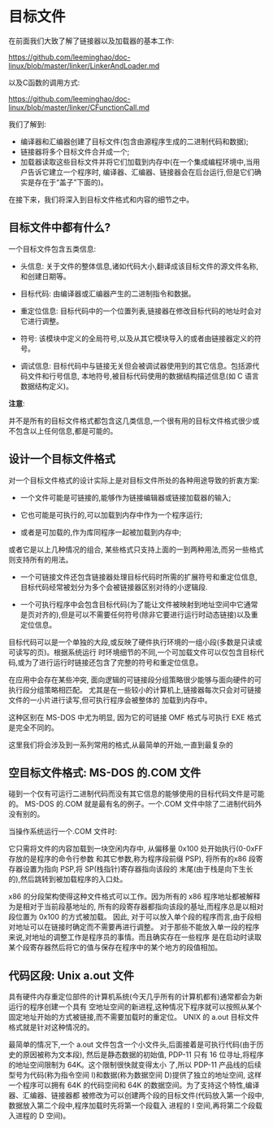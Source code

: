 目标文件
================================================================================

在前面我们大致了解了链接器以及加载器的基本工作:

https://github.com/leeminghao/doc-linux/blob/master/linker/LinkerAndLoader.md

以及C函数的调用方式:

https://github.com/leeminghao/doc-linux/blob/master/linker/CFunctionCall.md

我们了解到:

* 编译器和汇编器创建了目标文件(包含由源程序生成的二进制代码和数据);
* 链接器将多个目标文件合并成一个;
* 加载器读取这些目标文件并将它们加载到内存中(在一个集成编程环境中,当用户告诉它建立一个程序时,
  编译器、汇编器、链接器会在后台运行,但是它们确实是存在于“盖子”下面的)。

在接下来，我们将深入到目标文件格式和内容的细节之中。

目标文件中都有什么?
--------------------------------------------------------------------------------

一个目标文件包含五类信息:

* 头信息: 关于文件的整体信息,诸如代码大小,翻译成该目标文件的源文件名称,和创建日期等。

* 目标代码: 由编译器或汇编器产生的二进制指令和数据。

* 重定位信息: 目标代码中的一个位置列表,链接器在修改目标代码的地址时会对它进行调整。

* 符号: 该模块中定义的全局符号,以及从其它模块导入的或者由链接器定义的符号。

* 调试信息: 目标代码中与链接无关但会被调试器使用到的其它信息。包括源代码文件和行号信息,
  本地符号,被目标代码使用的数据结构描述信息(如 C 语言数据结构定义)。

**注意**:

并不是所有的目标文件格式都包含这几类信息,一个很有用的目标文件格式很少或不包含以上任何信息,都是可能的。

设计一个目标文件格式
--------------------------------------------------------------------------------

对一个目标文件格式的设计实际上是对目标文件所处的各种用途导致的折衷方案:

* 一个文件可能是可链接的,能够作为链接编辑器或链接加载器的输入;

* 它也可能是可执行的,可以加载到内存中作为一个程序运行;

* 或者是可加载的,作为库同程序一起被加载到内存中;

或者它是以上几种情况的组合, 某些格式只支持上面的一到两种用法,而另一些格式则支持所有的用法。

* 一个可链接文件还包含链接器处理目标代码时所需的扩展符号和重定位信息, 目标代码经常被划分为多个会被链接器区别对待的小逻辑段.

* 一个可执行程序中会包含目标代码(为了能让文件被映射到地址空间中它通常是页对齐的),但是可以不需要任何符号(除非它要进行运行时动态链接)以及重定位信息。

目标代码可以是一个单独的大段,或反映了硬件执行环境的一组小段(多数是只读或可读写的页)。根据系统运行
时环境细节的不同,一个可加载文件可以仅包含目标代码,或为了进行运行时链接还包含了完整的符号和重定位信息。

在应用中会存在某些冲突, 面向逻辑的可链接段分组策略很少能够与面向硬件的可执行段分组策略相匹配。
尤其是在一些较小的计算机上,链接器每次只会对可链接文件的一小片进行读写,但可执行程序会被整体的
加载到内存中。

这种区别在 MS-DOS 中尤为明显, 因为它的可链接 OMF 格式与可执行 EXE 格式是完全不同的。

这里我们将会涉及到一系列常用的格式,从最简单的开始,一直到最复杂的

空目标文件格式: MS-DOS 的.COM 文件
--------------------------------------------------------------------------------

碰到一个仅有可运行二进制代码而没有其它信息的能够使用的目标代码文件是可能的。
MS-DOS 的.COM 就是最有名的例子。一个.COM 文件中除了二进制代码外没有别的。

当操作系统运行一个.COM 文件时:

它只需将文件的内容加载到一块空闲内存中, 从偏移量 0x100 处开始执行(0-0xFF存放的是程序的命令行参数
和其它参数,称为程序段前缀 PSP), 将所有的x86 段寄存器设置为指向 PSP,将 SP(栈指针)寄存器指向该段的
末尾(由于栈是向下生长的),然后跳转到被加载程序的入口处。

x86 的分段架构使得这种文件格式可以工作。因为所有的 x86 程序地址都被解释为是相对于当前段基地址的,
所有的段寄存器都指向该段的基址,而程序总是以相对段位置为 0x100 的方式被加载。
因此, 对于可以放入单个段的程序而言,由于段相对地址可以在链接时确定而不需要再进行调整。
对于那些不能放入单一段的程序来说,对地址的调整工作是程序员的事情。而且确实存在一些程序
是在启动时读取某个段寄存器然后将它的值与保存在程序中的某个地方的段值相加。

代码区段: Unix a.out 文件
--------------------------------------------------------------------------------

具有硬件内存重定位部件的计算机系统(今天几乎所有的计算机都有)通常都会为新运行的程序创建一个具有
空地址空间的新进程,这种情况下程序就可以按照从某个固定地址开始的方式被链接,而不需要加载时的重定位。
UNIX 的 a.out 目标文件格式就是针对这种情况的。

最简单的情况下,一个 a.out 文件包含一个小文件头,后面接着是可执行代码(由于历史的原因被称为文本段),
然后是静态数据的初始值, PDP-11 只有 16 位寻址,将程序的地址空间限制为 64K。这个限制很快就变得太小
了,所以 PDP-11 产品线的后续型号为代码(称为指令空间 I)和数据(称为数据空间 D)提供了独立的地址空间,
这样一个程序可以拥有 64K 的代码空间和 64K 的数据空间。为了支持这个特性,编译器、汇编器、链接器都
被修改为可以创建两个段的目标文件(代码放入第一个段中,数据放入第二个段中,程序加载时先将第一个段载入
进程的 I 空间,再将第二个段载入进程的 D 空间)。
